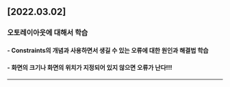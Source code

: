 ## [2022.03.02]
### 오토레이아웃에 대해서 학습
#### - Constraints의 개념과 사용하면서 생길 수 있는 오류에 대한 원인과 해결법 학습
#### - 화면의 크기나 화면의 위치가 지정되어 있지 않으면 오류가 난다!!!

----